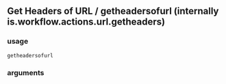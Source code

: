 
## Get Headers of URL / getheadersofurl (internally is.workflow.actions.url.getheaders)


### usage
`getheadersofurl `

### arguments


